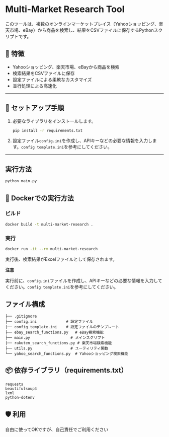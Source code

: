 # Multi-Market Research Tool

このツールは、複数のオンラインマーケットプレイス（Yahooショッピング、楽天市場、eBay）から商品を検索し、結果をCSVファイルに保存するPythonスクリプトです。

## 🚀 特徴

*   Yahooショッピング、楽天市場、eBayから商品を検索
*   検索結果をCSVファイルに保存
*   設定ファイルによる柔軟なカスタマイズ
*   並行処理による高速化

---

## 🔧 セットアップ手順

1.  必要なライブラリをインストールします。

    ```bash
    pip install -r requirements.txt
    ```

2.  設定ファイル`config.ini`を作成し、APIキーなどの必要な情報を入力します。`config template.ini`を参考にしてください。

---

## 実行方法

```bash
python main.py
```

## 🐳 Dockerでの実行方法

### ビルド

```bash
docker build -t multi-market-research .
```

### 実行

```bash
docker run -it --rm multi-market-research
```

実行後、検索結果がExcelファイルとして保存されます。

**注意**

実行前に、`config.ini`ファイルを作成し、APIキーなどの必要な情報を入力してください。`config template.ini`を参考にしてください。

## ファイル構成

```
├── .gitignore
├── config.ini             # 設定ファイル
├── config template.ini    # 設定ファイルのテンプレート
├── ebay_search_functions.py   # eBay検索機能
├── main.py                  # メインスクリプト
├── rakuten_search_functions.py # 楽天市場検索機能
├── utils.py                 # ユーティリティ関数
└── yahoo_search_functions.py  # Yahooショッピング検索機能
```

## 📦 依存ライブラリ（requirements.txt）

```
requests
beautifulsoup4
lxml
python-dotenv
```

## 🛡️ 利用

自由に使ってOKですが、自己責任でご利用ください
